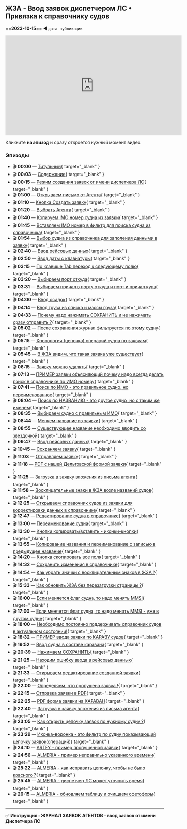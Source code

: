 ## ЖЗА - Ввод заявок диспетчером ЛС • Привязка к справочнику судов
==**2023-10-15**== ◄ `дата публикации`
<iframe width="560" height="315" src="https://www.youtube.com/embed/PO5WMRmGNJg" frameborder="0" allowfullscreen></iframe>

Кликните **на эпизод** и сразу откроется нужный момент видео.

### Эпизоды

- 🎬 **00:00** — [Титульный](https://www.youtube.com/embed/PO5WMRmGNJg?start=0){ target="_blank" }
- 🎬 **00:03** — [Содержание](https://www.youtube.com/embed/PO5WMRmGNJg?start=3){ target="_blank" }
- 🎬 **00:15** — [Режим создания заявок от имени диспетчера ЛС](https://www.youtube.com/embed/PO5WMRmGNJg?start=15){ target="_blank" }
- 🎬 **01:00** — [Открываем письмо от Агента](https://www.youtube.com/embed/PO5WMRmGNJg?start=60){ target="_blank" }
- 🎬 **01:10** — [Кнопка Создать заявку](https://www.youtube.com/embed/PO5WMRmGNJg?start=70){ target="_blank" }
- 🎬 **01:20** — [Выбрать Агента](https://www.youtube.com/embed/PO5WMRmGNJg?start=80){ target="_blank" }
- 🎬 **01:40** — [Копируем IMO номер судна из заявки](https://www.youtube.com/embed/PO5WMRmGNJg?start=100){ target="_blank" }
- 🎬 **01:45** — [Вставляем IMO номер в фильтр для поиска судна из справочника](https://www.youtube.com/embed/PO5WMRmGNJg?start=105){ target="_blank" }
- 🎬 **01:54** — [Выбор судна из справочника для заполения данными в заявку](https://www.youtube.com/embed/PO5WMRmGNJg?start=114){ target="_blank" }
- 🎬 **02:40** — [Ввод рейсовых данных](https://www.youtube.com/embed/PO5WMRmGNJg?start=160){ target="_blank" }
- 🎬 **02:50** — [Ввод даты с клавиатуры](https://www.youtube.com/embed/PO5WMRmGNJg?start=170){ target="_blank" }
- 🎬 **03:15** — [По клавише Tab переход к следующему полю](https://www.youtube.com/embed/PO5WMRmGNJg?start=195){ target="_blank" }
- 🎬 **03:20** — [Выбираем порт откуда](https://www.youtube.com/embed/PO5WMRmGNJg?start=200){ target="_blank" }
- 🎬 **03:31** — [Выбираем причал в порту откуда и порт и причал куда](https://www.youtube.com/embed/PO5WMRmGNJg?start=211){ target="_blank" }
- 🎬 **04:00** — [Ввод осадок](https://www.youtube.com/embed/PO5WMRmGNJg?start=240){ target="_blank" }
- 🎬 **04:14** — [Ввод груза из списка и массы груза](https://www.youtube.com/embed/PO5WMRmGNJg?start=254){ target="_blank" }
- 🎬 **04:33** — [Почему надо нажимать СОХРАНИТЬ и не нажимать сразу отправить ?](https://www.youtube.com/embed/PO5WMRmGNJg?start=273){ target="_blank" }
- 🎬 **05:02** — [После сохранения журнал фильтруется по этому судну](https://www.youtube.com/embed/PO5WMRmGNJg?start=302){ target="_blank" }
- 🎬 **05:15** — [Хронология (цепочка) операций судна по заявкам](https://www.youtube.com/embed/PO5WMRmGNJg?start=315){ target="_blank" }
- 🎬 **05:45** — [В ЖЗА видим, что такая заявка уже существует](https://www.youtube.com/embed/PO5WMRmGNJg?start=345){ target="_blank" }
- 🎬 **06:15** — [Заявку можно удалять](https://www.youtube.com/embed/PO5WMRmGNJg?start=375){ target="_blank" }
- 🎬 **07:13** — [ПРИМЕР заявки объясняющий почему надо всегда делать поиск в справочнике по ИМО номеру](https://www.youtube.com/embed/PO5WMRmGNJg?start=433){ target="_blank" }
- 🎬 **07:41** — [Поиск по ИМО - это правильное судно, но переименованное](https://www.youtube.com/embed/PO5WMRmGNJg?start=461){ target="_blank" }
- 🎬 **08:04** — [Поиск по НАЗВАНИЮ - это другое судно, но с таким же именем](https://www.youtube.com/embed/PO5WMRmGNJg?start=484){ target="_blank" }
- 🎬 **08:35** — [Выбираем судно с правильным ИМО](https://www.youtube.com/embed/PO5WMRmGNJg?start=515){ target="_blank" }
- 🎬 **08:44** — [Меняем название из заявки](https://www.youtube.com/embed/PO5WMRmGNJg?start=524){ target="_blank" }
- 🎬 **08:55** — [Существующее название необходимо вводить со звездочкой](https://www.youtube.com/embed/PO5WMRmGNJg?start=535){ target="_blank" }
- 🎬 **09:47** — [Ввод рейсовых данных](https://www.youtube.com/embed/PO5WMRmGNJg?start=587){ target="_blank" }
- 🎬 **10:45** — [Сохраняем заявку](https://www.youtube.com/embed/PO5WMRmGNJg?start=645){ target="_blank" }
- 🎬 **11:03** — [Отправляем заявку](https://www.youtube.com/embed/PO5WMRmGNJg?start=663){ target="_blank" }
- 🎬 **11:18** — [PDF с нашей Дельтовской формой заявки](https://www.youtube.com/embed/PO5WMRmGNJg?start=678){ target="_blank" }
- 🎬 **11:25** — [Загрузка в заявку вложения из письма агента](https://www.youtube.com/embed/PO5WMRmGNJg?start=685){ target="_blank" }
- 🎬 **11:58** — [Восклицательные знаки в ЖЗА возле названий судов](https://www.youtube.com/embed/PO5WMRmGNJg?start=718){ target="_blank" }
- 🎬 **12:25** — [Открываем справочник судов из заявки для корректировки данных в справочнике](https://www.youtube.com/embed/PO5WMRmGNJg?start=745){ target="_blank" }
- 🎬 **12:47** — [Редактирование судна в справочнике](https://www.youtube.com/embed/PO5WMRmGNJg?start=767){ target="_blank" }
- 🎬 **13:00** — [Переименование судна](https://www.youtube.com/embed/PO5WMRmGNJg?start=780){ target="_blank" }
- 🎬 **13:30** — [Кнопки копировать/вставить - иконки-кнопки](https://www.youtube.com/embed/PO5WMRmGNJg?start=810){ target="_blank" }
- 🎬 **13:55** — [Копирование названия и переименование с записью в предыдущее название](https://www.youtube.com/embed/PO5WMRmGNJg?start=835){ target="_blank" }
- 🎬 **14:20** — [Кнопка скопировать все поля](https://www.youtube.com/embed/PO5WMRmGNJg?start=860){ target="_blank" }
- 🎬 **14:32** — [Сохранить изменения в справочнике](https://www.youtube.com/embed/PO5WMRmGNJg?start=872){ target="_blank" }
- 🎬 **14:54** — [Как убрать значки с восклицательным знаков в ЖЗА ?](https://www.youtube.com/embed/PO5WMRmGNJg?start=894){ target="_blank" }
- 🎬 **15:33** — [Как обновить ЖЗА без перезагрузки страницы ?](https://www.youtube.com/embed/PO5WMRmGNJg?start=933){ target="_blank" }
- 🎬 **16:00** — [Если меняется флаг судна, то надо менять MMSI](https://www.youtube.com/embed/PO5WMRmGNJg?start=960){ target="_blank" }
- 🎬 **17:00** — [Если меняется флаг судна, то надо менять MMSI - уже в другом судне](https://www.youtube.com/embed/PO5WMRmGNJg?start=1020){ target="_blank" }
- 🎬 **18:00** — [Необходимо постоянно поддерживать справочник судов в актуальном состоянии!](https://www.youtube.com/embed/PO5WMRmGNJg?start=1080){ target="_blank" }
- 🎬 **18:32** — [ПРИМЕР ввода заявки по КАРАВУ судов](https://www.youtube.com/embed/PO5WMRmGNJg?start=1112){ target="_blank" }
- 🎬 **19:52** — [Ввод судна в составе каравана](https://www.youtube.com/embed/PO5WMRmGNJg?start=1192){ target="_blank" }
- 🎬 **20:39** — [Нажимаем СОХРАНИТЬ](https://www.youtube.com/embed/PO5WMRmGNJg?start=1239){ target="_blank" }
- 🎬 **21:25** — [Находим ошибку ввода в рейсовых данных](https://www.youtube.com/embed/PO5WMRmGNJg?start=1285){ target="_blank" }
- 🎬 **21:33** — [Открываем редактирование созданной заявки](https://www.youtube.com/embed/PO5WMRmGNJg?start=1293){ target="_blank" }
- 🎬 **22:00** — [Определяем, что пропущена заявка !](https://www.youtube.com/embed/PO5WMRmGNJg?start=1320){ target="_blank" }
- 🎬 **22:15** — [Отправка заявки в PDF](https://www.youtube.com/embed/PO5WMRmGNJg?start=1335){ target="_blank" }
- 🎬 **22:25** — [PDF форма заявки на КАРАВАН](https://www.youtube.com/embed/PO5WMRmGNJg?start=1345){ target="_blank" }
- 🎬 **22:40** — [Загрузка в заявку вложения из письма агента](https://www.youtube.com/embed/PO5WMRmGNJg?start=1360){ target="_blank" }
- 🎬 **23:05** — [Как открыть цепочку заявок по нужному судну ?](https://www.youtube.com/embed/PO5WMRmGNJg?start=1385){ target="_blank" }
- 🎬 **23:29** — [Иконка-воронка - это фильтр по судну показывающий цепочку заявок(операций)](https://www.youtube.com/embed/PO5WMRmGNJg?start=1409){ target="_blank" }
- 🎬 **24:10** — [ARTEY - пример пропущенной заявки](https://www.youtube.com/embed/PO5WMRmGNJg?start=1450){ target="_blank" }
- 🎬 **24:56** — [ALMERIA - пример неправильно указанного времени](https://www.youtube.com/embed/PO5WMRmGNJg?start=1496){ target="_blank" }
- 🎬 **25:22** — [ALMERIA - как исправить цепочку, чтобы не было красного ?](https://www.youtube.com/embed/PO5WMRmGNJg?start=1522){ target="_blank" }
- 🎬 **25:45** — [ALMERIA - диспетчер ЛС может уточнить время](https://www.youtube.com/embed/PO5WMRmGNJg?start=1545){ target="_blank" }
- 🎬 **26:15** — [ALMERIA - обновляем таблицу и очищаем сфетофоры](https://www.youtube.com/embed/PO5WMRmGNJg?start=1575){ target="_blank" }

---

✅ **Инструкция : ЖУРНАЛ ЗАЯВОК АГЕНТОВ - ввод заявок от имени Диспетчера ЛС**
